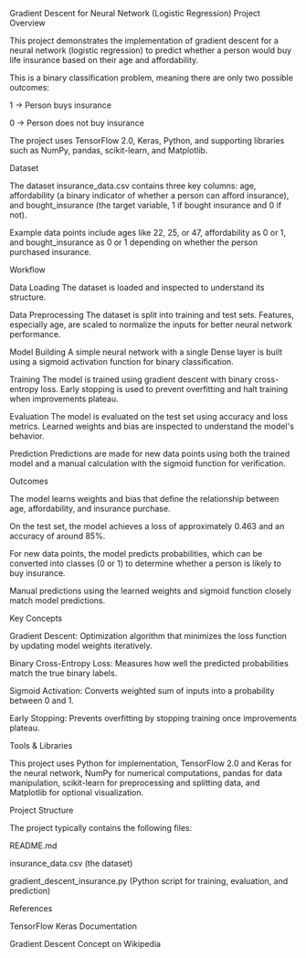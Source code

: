Gradient Descent for Neural Network (Logistic Regression)
Project Overview

This project demonstrates the implementation of gradient descent for a neural network (logistic regression) to predict whether a person would buy life insurance based on their age and affordability.

This is a binary classification problem, meaning there are only two possible outcomes:

1 → Person buys insurance

0 → Person does not buy insurance

The project uses TensorFlow 2.0, Keras, Python, and supporting libraries such as NumPy, pandas, scikit-learn, and Matplotlib.

Dataset

The dataset insurance_data.csv contains three key columns: age, affordability (a binary indicator of whether a person can afford insurance), and bought_insurance (the target variable, 1 if bought insurance and 0 if not).

Example data points include ages like 22, 25, or 47, affordability as 0 or 1, and bought_insurance as 0 or 1 depending on whether the person purchased insurance.

Workflow

Data Loading
The dataset is loaded and inspected to understand its structure.

Data Preprocessing
The dataset is split into training and test sets. Features, especially age, are scaled to normalize the inputs for better neural network performance.

Model Building
A simple neural network with a single Dense layer is built using a sigmoid activation function for binary classification.

Training
The model is trained using gradient descent with binary cross-entropy loss. Early stopping is used to prevent overfitting and halt training when improvements plateau.

Evaluation
The model is evaluated on the test set using accuracy and loss metrics. Learned weights and bias are inspected to understand the model's behavior.

Prediction
Predictions are made for new data points using both the trained model and a manual calculation with the sigmoid function for verification.

Outcomes

The model learns weights and bias that define the relationship between age, affordability, and insurance purchase.

On the test set, the model achieves a loss of approximately 0.463 and an accuracy of around 85%.

For new data points, the model predicts probabilities, which can be converted into classes (0 or 1) to determine whether a person is likely to buy insurance.

Manual predictions using the learned weights and sigmoid function closely match model predictions.

Key Concepts

Gradient Descent: Optimization algorithm that minimizes the loss function by updating model weights iteratively.

Binary Cross-Entropy Loss: Measures how well the predicted probabilities match the true binary labels.

Sigmoid Activation: Converts weighted sum of inputs into a probability between 0 and 1.

Early Stopping: Prevents overfitting by stopping training once improvements plateau.

Tools & Libraries

This project uses Python for implementation, TensorFlow 2.0 and Keras for the neural network, NumPy for numerical computations, pandas for data manipulation, scikit-learn for preprocessing and splitting data, and Matplotlib for optional visualization.

Project Structure

The project typically contains the following files:

README.md

insurance_data.csv (the dataset)

gradient_descent_insurance.py (Python script for training, evaluation, and prediction)

References

TensorFlow Keras Documentation

Gradient Descent Concept on Wikipedia

